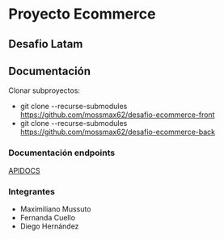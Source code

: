 # Proyecto Ecommerce
## Desafio Latam

## Documentación

Clonar subproyectos:

- git clone --recurse-submodules https://github.com/mossmax62/desafio-ecommerce-front
- git clone --recurse-submodules https://github.com/mossmax62/desafio-ecommerce-back

### Documentación endpoints

[APIDOCS](https://docs.google.com/document/d/1_b4-uCGUjhF2e0__0lEugP9KkbIERAg3DhzlE4CmP4Y/edit?usp=sharing)


### Integrantes
- Maximiliano Mussuto
- Fernanda Cuello
- Diego Hernández